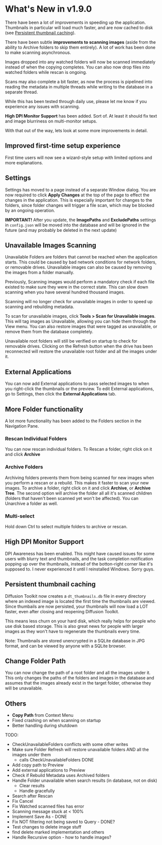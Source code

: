 # What's New in v1.9.0

There have been a lot of improvements in speeding up the application. Thumbnails in particular will load much faster, and are now cached to disk (see [Persistent thumbnail caching](#persistent-thumbnail-caching)).

There have been subtle **improvements to scanning images** (aside from the ability to Archive folders to skip them entirely). A lot of work has been done to make scanning asynchronous.

Images dropped into any watched folders will now be scanned immediately instead of when the copying completes. You can also now drop files into watched folders while rescan is ongoing.

Scans may also complete a bit faster, as now the process is pipelined into reading the metadata in multiple threads while writing to the database in a separate thread.

While this has been tested through daily use, please let me know if you experience any issues with scanning.

**High DPI Monitor Support** has been added. Sort of. At least it should fix text and image blurriness on multi-monitor setups.

With that out of the way, lets look at some more improvements in detail.

## Improved first-time setup experience

First time users will now see a wizard-style setup with limited options and more explanations.

## Settings

Settings has moved to a page instead of a separate Window dialog. You are now required to click **Apply Changes** at the top of the page to effect the changes in the application. This is especially important for changes to the folders, since folder changes will trigger a file scan, which may be blocked by an ongoing operation.

**IMPORTANT!** After you update, the **ImagePaths** and **ExcludePaths** settings in `config.json` will be moved into the database and will be ignored in the future (and may probably be deleted in the next update)

## Unavailable Images Scanning

Unavailable Folders are folders that cannot be reached when the application starts. This could be caused by bad network conditions for network folders, or removable drives. Unavailable images can also be caused by removing the images from a folder manually.

Previously, Scanning images would perform a mandatory check if each file existed to make sure they were in the correct state. This can slow down scanning when you have several hundred thousand images.

Scanning will no longer check for unavailable images in order to speed up scanning and rebuilding metadata.

To scan for unavailable images, click **Tools > Scan for Unavailable images**. This will tag images as Unavailable, allowing you can hide them through the View menu. You can also restore images that were tagged as unavailable, or remove them from the database completely.

Unavailable root folders will still be verified on startup to check for removable drives. Clicking on the Refresh button when the drive has been reconnected will restore the unavailable root folder and all the images under it.

## External Applications

You can now add External applications to pass selected images to when you right-click the thumbnails or the preview. To edit External applications, go to Settings, then click the **External Applications** tab.

## More Folder functionality

A lot more functionality has been added to the Folders section in the Navigation Pane. 

### Rescan Individual Folders

You can now rescan individual folders. To Rescan a folder, right click on it and click **Archive**
### Archive Folders

Archiving folders prevents them from being scanned for new images when you perform a rescan or a rebuild. This makes it faster to scan your new images. To archive a folder, right click on it and click **Archive**, or **Archive Tree**. The second option will archive the folder all all it's scanned children (folders that haven't been scanned yet won't be affected). You can Unarchive a folder as well.

### Multi-select

Hold down Ctrl to select multiple folders to archive or rescan.

## High DPI Monitor Support

DPI Awareness has been enabled. This might have caused issues for some users with blurry text and thumbnails, and the task completion notification popping up over the thumbnails, instead of the botton-right corner like it's supposed to.  I never experienced it until I reinstalled Windows. Sorry guys.

## Persistent thumbnail caching

Diffusion Toolkit now creates a `dt_thumbnails.db` file in every directory where an indexed image is located the first time the thumbnails are viewed. Since thumbails are now persisted, your thumbnails will now load a LOT faster, even after closing and reopening Diffusion Toolkit.

This means less churn on your hard disk, which really helps for people who use disk based storage. This is also great news for people with larger images as they won't have to regenerate the thumbnails every time.

Note: Thumbnails are stored unencrypted in a SQLite database in JPG format, and can be viewed by anyone with a SQLite browser.

## Change Folder Path

You can now change the path of a root folder and all the images under it. This only changes the paths of the folders and images in the database and assumes that the images already exist in the target folder, otherwise they will be unavailable.

## Others

* **Copy Path** from Context Menu
* Fixed crashing on when scanning on startup
* Better handling during shutdown

TODO: 

* CheckUnavailableFolders conflicts with some other writes
* Make sure Folder Refresh will restore unavailable folders AND all the images under them
  * calls CheckUnavailableFolders DONE
* Add copy path to Preview
* Add external applications to Preview
* Check if Rebuild Metadata uses Archived folders
* Handle Folder unavailable when search results (in database, not on disk)
  * Clear results
  * Handle gracefully
* Search after Rescan
* Fix Cancel
* Fix Watched scanned files has error
* Scanning message stuck at < 100%
* Implement Save As - DONE
* Fix NOT filtering not being saved to Query - DONE?
* Test changes to delete image stuff
* find delete marked implementation and others
* Handle Recursive option - how to handle images?
